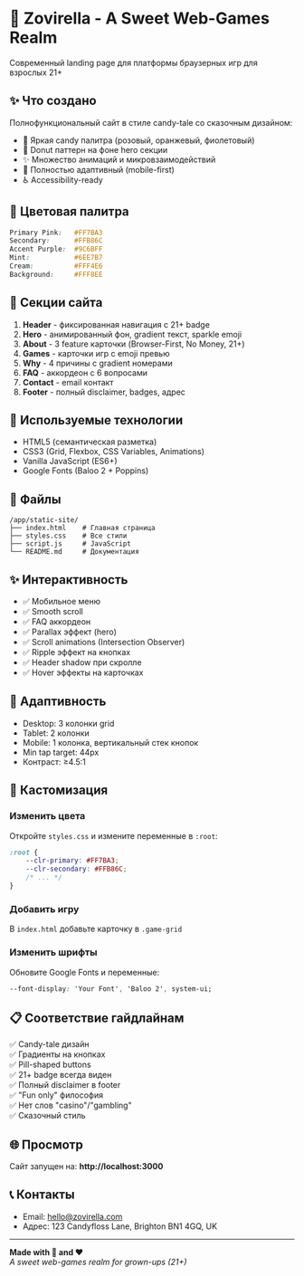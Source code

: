 # 🍩 Zovirella - A Sweet Web-Games Realm

Современный landing page для платформы браузерных игр для взрослых 21+

## ✨ Что создано

Полнофункциональный сайт в стиле candy-tale со сказочным дизайном:
- 🎨 Яркая candy палитра (розовый, оранжевый, фиолетовый)
- 🍩 Donut паттерн на фоне hero секции
- ✨ Множество анимаций и микровзаимодействий
- 📱 Полностью адаптивный (mobile-first)
- ♿ Accessibility-ready

## 🎨 Цветовая палитра

```css
Primary Pink:   #FF7BA3
Secondary:      #FFB86C  
Accent Purple:  #9C6BFF
Mint:           #6EE7B7
Cream:          #FFF4E6
Background:     #FFF8EE
```

## 📱 Секции сайта

1. **Header** - фиксированная навигация с 21+ badge
2. **Hero** - анимированный фон, gradient текст, sparkle emoji
3. **About** - 3 feature карточки (Browser-First, No Money, 21+)
4. **Games** - карточки игр с emoji превью
5. **Why** - 4 причины с gradient номерами
6. **FAQ** - аккордеон с 6 вопросами
7. **Contact** - email контакт
8. **Footer** - полный disclaimer, badges, адрес

## 🚀 Используемые технологии

- HTML5 (семантическая разметка)
- CSS3 (Grid, Flexbox, CSS Variables, Animations)
- Vanilla JavaScript (ES6+)
- Google Fonts (Baloo 2 + Poppins)

## 📂 Файлы

```
/app/static-site/
├── index.html    # Главная страница
├── styles.css    # Все стили
├── script.js     # JavaScript
└── README.md     # Документация
```

## ✨ Интерактивность

- ✅ Мобильное меню
- ✅ Smooth scroll
- ✅ FAQ аккордеон
- ✅ Parallax эффект (hero)
- ✅ Scroll animations (Intersection Observer)
- ✅ Ripple эффект на кнопках
- ✅ Header shadow при скролле
- ✅ Hover эффекты на карточках

## 🎯 Адаптивность

- Desktop: 3 колонки grid
- Tablet: 2 колонки
- Mobile: 1 колонка, вертикальный стек кнопок
- Min tap target: 44px
- Контраст: ≥4.5:1

## 🔧 Кастомизация

### Изменить цвета
Откройте `styles.css` и измените переменные в `:root`:

```css
:root {
    --clr-primary: #FF7BA3;
    --clr-secondary: #FFB86C;
    /* ... */
}
```

### Добавить игру
В `index.html` добавьте карточку в `.game-grid`

### Изменить шрифты
Обновите Google Fonts и переменные:
```css
--font-display: 'Your Font', 'Baloo 2', system-ui;
```

## 📋 Соответствие гайдлайнам

✅ Candy-tale дизайн  
✅ Градиенты на кнопках  
✅ Pill-shaped buttons  
✅ 21+ badge всегда виден  
✅ Полный disclaimer в footer  
✅ "Fun only" философия  
✅ Нет слов "casino"/"gambling"  
✅ Сказочный стиль  

## 🌐 Просмотр

Сайт запущен на: **http://localhost:3000**

## 📞 Контакты

- Email: hello@zovirella.com
- Адрес: 123 Candyfloss Lane, Brighton BN1 4GQ, UK

---

**Made with 🍩 and ❤️**  
*A sweet web-games realm for grown-ups (21+)*
